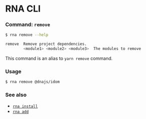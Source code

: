 # RNA CLI

### Command: `remove`

```sh
$ rna remove --help

remove  Remove project dependencies.
        <module1> <module2> <module3>  The modules to remove
```

This command is an alias to `yarn remove` command.

### Usage
```sh
$ rna remove @dnajs/idom
```

### See also

* [`rna install`](../install/)
* [`rna add`](../add/)
